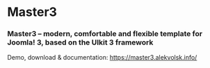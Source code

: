 # Master3

### Master3 – modern, comfortable and flexible template for Joomla! 3, based on the UIkit 3 framework

Demo, download & documentation: https://master3.alekvolsk.info/
